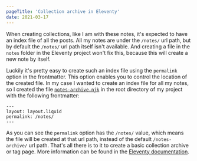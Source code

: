 ```yaml
---
pageTitle: 'Collection archive in Eleventy'
date: 2021-03-17
---
```

When creating collections, like I am with these notes, it's expected to have an index file of all the posts. All my notes are under the `/notes/` url path, but by default the `/notes/` url path itself isn't available. And creating a file in the `notes` folder in the Eleventy project won't fix this, because this will create a new note by itself. 

Luckily it's pretty easy to create such an index file using the `permalink` option in the frontmatter. This option enables you to control the location of the created file. In my case I wanted to create an index file for all my notes, so I created the file [`notes-archive.njk`](https://github.com/bnijenhuis/bnijenhuis-nl/blob/main/notes-archive.njk) in the root directory of my project with the following frontmatter:

```
---
layout: layout.liquid
permalink: /notes/
---
```

As you can see the `permalink` option has the `/notes/` value, which means the file will be created at that url path, instead of the default `/notes-archive/` url path. That's all there is to it to create a basic collection archive or tag page. More information can be found in the [Eleventy documentation](https://www.11ty.dev/docs/quicktips/tag-pages/).